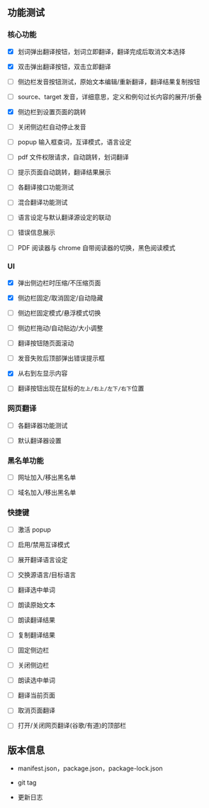 ## 功能测试

### 核心功能

-   [x] 划词弹出翻译按钮，划词立即翻译，翻译完成后取消文本选择

-   [x] 双击弹出翻译按钮，双击立即翻译

-   [ ] 侧边栏发音按钮测试，原始文本编辑/重新翻译，翻译结果复制按钮

-   [ ] source、target 发音，详细意思，定义和例句过长内容的展开/折叠

-   [x] 侧边栏到设置页面的跳转

-   [ ] 关闭侧边栏自动停止发音

-   [ ] popup 输入框查词，互译模式，语言设定

-   [ ] pdf 文件权限请求，自动跳转，划词翻译

-   [ ] 提示页面自动跳转，翻译结果展示

-   [ ] 各翻译接口功能测试

-   [ ] 混合翻译功能测试

-   [ ] 语言设定与默认翻译源设定的联动

-   [ ] 错误信息展示

-   [ ] PDF 阅读器与 chrome 自带阅读器的切换，黑色阅读模式

### UI

-   [x] 弹出侧边栏时压缩/不压缩页面

-   [x] 侧边栏固定/取消固定/自动隐藏

-   [ ] 侧边栏固定模式/悬浮模式切换

-   [ ] 侧边栏拖动/自动贴边/大小调整

-   [ ] 翻译按钮随页面滚动

-   [ ] 发音失败后顶部弹出错误提示框

-   [x] 从右到左显示内容

-   [ ] 翻译按钮出现在鼠标的`左上/右上/左下/右下`位置

### 网页翻译

-   [ ] 各翻译器功能测试

-   [ ] 默认翻译器设置

### 黑名单功能

-   [ ] 网址加入/移出黑名单

-   [ ] 域名加入/移出黑名单

### 快捷键

-   [ ] 激活 popup

-   [ ] 启用/禁用互译模式

-   [ ] 展开翻译语言设定

-   [ ] 交换源语言/目标语言

-   [ ] 翻译选中单词

-   [ ] 朗读原始文本

-   [ ] 朗读翻译结果

-   [ ] 复制翻译结果

-   [ ] 固定侧边栏

-   [ ] 关闭侧边栏

-   [ ] 朗读选中单词

-   [ ] 翻译当前页面

-   [ ] 取消页面翻译

-   [ ] 打开/关闭网页翻译(谷歌/有道)的顶部栏

## 版本信息

-   manifest.json，package.json，package-lock.json

-   git tag

-   更新日志
